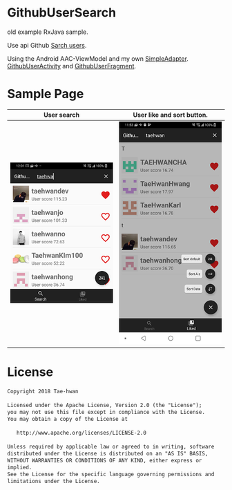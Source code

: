 # GithubUserSearch

old example RxJava sample.

Use api Github [Sarch users](https://developer.github.com/v3/search/#search-users).

Using the Android AAC-ViewModel and my own [SimpleAdapter](https://github.com/taehwandev/GithubUserSearch/tree/master/baseadapter).
[GithubUserActivity](https://github.com/taehwandev/GithubUserSearch/blob/master/app/src/main/java/tech/thdev/githubusersearch/view/github/GithubUserActivity.kt) and [GithubUserFragment](https://github.com/taehwandev/GithubUserSearch/blob/master/app/src/main/java/tech/thdev/githubusersearch/view/github/GithubUserFragment.kt).

# Sample Page

| User search | User like and sort button. |
|:----------: | :----------: |
| ![main](images/search_page.png)  | ![detail](images/like_page.png) |

# License

```
Copyright 2018 Tae-hwan

Licensed under the Apache License, Version 2.0 (the "License");
you may not use this file except in compliance with the License.
You may obtain a copy of the License at

   http://www.apache.org/licenses/LICENSE-2.0

Unless required by applicable law or agreed to in writing, software
distributed under the License is distributed on an "AS IS" BASIS,
WITHOUT WARRANTIES OR CONDITIONS OF ANY KIND, either express or implied.
See the License for the specific language governing permissions and
limitations under the License.
```
